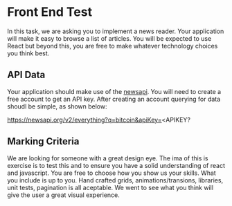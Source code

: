 # Front End Test

In this task, we are asking you to implement a news reader. Your application will make it easy to browse a list of articles. You will be expected to use React but beyond this, you are free to make whatever technology choices you think best. 

## API Data

Your application should make use of the [newsapi](https://newsapi.org/).  You will need to create a free account to get an API key.  After creating an account querying for data shoudl be simple, as shown below:

https://newsapi.org/v2/everything?q=bitcoin&apiKey=<APIKEY?

## Marking Criteria

We are looking for someone with a great design eye.  The ima of this is exercise is to test this and to ensure you have a solid understanding of react and javascript.  You are free to choose how you show us your skills.  What you include is up to you.  Hand crafted grids, animations/transions, libraries, unit tests, pagination is all aceptable.  We went to see what you think will give the user a great visual experience.
